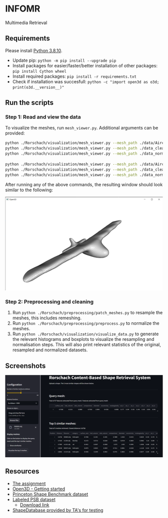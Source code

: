 # INFOMR

Multimedia Retrieval

## Requirements

Please install [Python 3.8.10](https://www.python.org/downloads/release/python-3810/).

- Update pip: `python -m pip install --upgrade pip`
- Install packages for easier/faster/better installation of other packages: `pip install Cython wheel`
- Install required packages: `pip install -r requirements.txt`
- Check if installation was succesfull: `python -c "import open3d as o3d; print(o3d.__version__)"`

## Run the scripts

### Step 1: Read and view the data

To visualize the meshes, run `mesh_viewer.py`. Additional arguments can be provided:

```bash
python ./Rorschach/visualization/mesh_viewer.py --mesh_path ./data/AircraftBuoyant/m1337.obj --visualization_method shade
python ./Rorschach/visualization/mesh_viewer.py --mesh_path ./data_cleaned_/AircraftBuoyant/m1337.obj --visualization_method shade
python ./Rorschach/visualization/mesh_viewer.py --mesh_path ./data_normalized/AircraftBuoyant/m1337.obj --visualization_method shade

python ./Rorschach/visualization/mesh_viewer.py --mesh_path ./data/AircraftBuoyant/m1337.obj --visualization_method wired
python ./Rorschach/visualization/mesh_viewer.py --mesh_path ./data_cleaned_/AircraftBuoyant/m1337.obj --visualization_method wired
python ./Rorschach/visualization/mesh_viewer.py --mesh_path ./data_normalized/AircraftBuoyant/m1337.obj --visualization_method wired
```

After running any of the above commands, the resulting window should look similar to the following:

![A screenshot of a visualization in step 1](figures/step1/airplane_shade.png)

### Step 2: Preprocessing and cleaning

1. Run `python ./Rorschach/preprocessing/patch_meshes.py` to resample the meshes, this includes remeshing.
2. Run `python ./Rorschach/preprocessing/preprocess.py` to normalize the meshes.
3. Run `python ./Rorschach/visualization/visualize_data.py` to generate the relevant histograms and boxplots to visualize the resampling and normalisation steps. This will also print relevant statistics of the original, resampled and normalized datasets.

## Screenshots

![A screenshot of the front-end](figures/step4/frontend.png)

## Resources

- [The assignment](https://webspace.science.uu.nl/~telea001/MR/Assignment)
- [Open3D - Getting started](open3d.org/docs/release/getting_started.html)
- [Princeton Shape Benchmark dataset](https://shape.cs.princeton.edu/benchmark/)
- [Labeled PSB dataset](https://people.cs.umass.edu/~kalo/papers/LabelMeshes/)
  - [Download link](https://people.cs.umass.edu/~kalo/papers/LabelMeshes/labeledDb.7z)
- [ShapeDatabase provided by TA's for testing](https://github.com/MaxRee94/ShapeDatabase_INFOMR)

